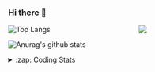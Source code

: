 ### Hi there 👋

<!--
**tao8687/tao8687** is a ✨ _special_ ✨ repository because its `README.md` (this file) appears on your GitHub profile.

Here are some ideas to get you started:

- 🔭 I’m currently working on ...
- 🌱 I’m currently learning ...
- 👯 I’m looking to collaborate on ...
- 🤔 I’m looking for help with ...
- 💬 Ask me about ...
- 📫 How to reach me: ...
- 😄 Pronouns: ...
- ⚡ Fun fact: ...
-->

<img align='right' src="https://media.giphy.com/media/M9gbBd9nbDrOTu1Mqx/giphy.gif" width="240">

  
![Top Langs](https://github-readme-stats.vercel.app/api/top-langs/?username=tao8687&layout=compact&title_color=23238E&text_color=A67D3D)

![Anurag's github stats](https://github-readme-stats.vercel.app/api?username=tao8687&show_icons=true&&text_color=A67D3D&title_color=23238E&show_icons=false&count_private=true&hide=stars)

<details>
  <summary>:zap: Coding Stats</summary>
  <br>
    
<!--START_SECTION:waka-->
![Code Time](http://img.shields.io/badge/Code%20Time-1%2C942%20hrs%2014%20mins-blue)

![Profile Views](http://img.shields.io/badge/Profile%20Views-0-blue)

**🐱 My GitHub Data** 

> 📦 1.5 MB Used in GitHub's Storage 
 > 
> 🚫 Not Opted to Hire
 > 
> 📜 62 Public Repositories 
 > 
> 🔑 24 Private Repositories 
 > 
**I'm an Early 🐤** 

```text
🌞 Morning                1686 commits        ██████████████████████░░░   88.78 % 
🌆 Daytime                90 commits          █░░░░░░░░░░░░░░░░░░░░░░░░   04.74 % 
🌃 Evening                119 commits         ██░░░░░░░░░░░░░░░░░░░░░░░   06.27 % 
🌙 Night                  4 commits           ░░░░░░░░░░░░░░░░░░░░░░░░░   00.21 % 
```
📅 **I'm Most Productive on Wednesday** 

```text
Monday                   273 commits         ████░░░░░░░░░░░░░░░░░░░░░   14.38 % 
Tuesday                  258 commits         ███░░░░░░░░░░░░░░░░░░░░░░   13.59 % 
Wednesday                329 commits         ████░░░░░░░░░░░░░░░░░░░░░   17.32 % 
Thursday                 253 commits         ███░░░░░░░░░░░░░░░░░░░░░░   13.32 % 
Friday                   269 commits         ████░░░░░░░░░░░░░░░░░░░░░   14.17 % 
Saturday                 263 commits         ███░░░░░░░░░░░░░░░░░░░░░░   13.85 % 
Sunday                   254 commits         ███░░░░░░░░░░░░░░░░░░░░░░   13.38 % 
```


📊 **This Week I Spent My Time On** 

```text
🕑︎ Time Zone: Asia/Shanghai

💬 Programming Languages: 
YAML                     5 hrs 1 min         ████████░░░░░░░░░░░░░░░░░   30.78 % 
C++                      4 hrs 1 min         ██████░░░░░░░░░░░░░░░░░░░   24.72 % 
Markdown                 2 hrs 9 mins        ███░░░░░░░░░░░░░░░░░░░░░░   13.28 % 
Other                    1 hr 18 mins        ██░░░░░░░░░░░░░░░░░░░░░░░   08.03 % 
reStructuredText         58 mins             ██░░░░░░░░░░░░░░░░░░░░░░░   06.01 % 

🔥 Editors: 
VS Code                  16 hrs 18 mins      █████████████████████████   100.00 % 

🐱‍💻 Projects: 
LIO-SAM                  7 hrs 2 mins        ███████████░░░░░░░░░░░░░░   43.13 % 
tami_ws                  2 hrs 32 mins       ████░░░░░░░░░░░░░░░░░░░░░   15.63 % 
cartographer_ros         1 hr 12 mins        ██░░░░░░░░░░░░░░░░░░░░░░░   07.39 % 
andino                   1 hr 11 mins        ██░░░░░░░░░░░░░░░░░░░░░░░   07.36 % 
Occupancy-SLAM           1 hr 11 mins        ██░░░░░░░░░░░░░░░░░░░░░░░   07.32 % 

💻 Operating System: 
Linux                    16 hrs 18 mins      █████████████████████████   100.00 % 
```

**I Mostly Code in C++** 

```text
C++                      11 repos            ████████░░░░░░░░░░░░░░░░░   32.35 % 
Python                   9 repos             ███████░░░░░░░░░░░░░░░░░░   26.47 % 
JavaScript               2 repos             █░░░░░░░░░░░░░░░░░░░░░░░░   05.88 % 
Batchfile                1 repo              █░░░░░░░░░░░░░░░░░░░░░░░░   02.94 % 
HTML                     1 repo              █░░░░░░░░░░░░░░░░░░░░░░░░   02.94 % 
```



**Timeline**

![Lines of Code chart](https://raw.githubusercontent.com/tao8687/tao8687/master/assets/bar_graph.png)


 Last Updated on 24/03/2025 01:49:46 UTC
<!--END_SECTION:waka-->
</details>

